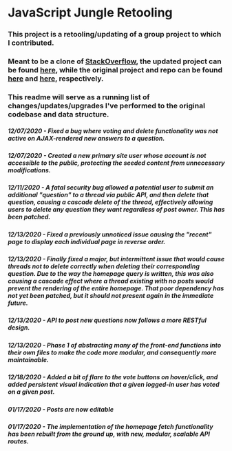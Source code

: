 # JavaScript Jungle Retooling

### This project is a retooling/updating of a group project to which I contributed.
### Meant to be a clone of [StackOverflow](https://www.stackoverflow.com), the updated project can be found [here](https://jsjredux.herokuapp.com), while the original project and repo can be found [here](https://javascriptjungle.herokuapp.com) and [here](https://github.com/Giiaga/JavaScriptJungle), respectively.

### This readme will serve as a running list of changes/updates/upgrades I've performed to the original codebase and data structure.

##### 12/07/2020 - Fixed a bug where voting and delete functionality was not active on AJAX-rendered new answers to a question.
##### 12/07/2020 - Created a new primary site user whose account is not accessible to the public, protecting the seeded content from unnecessary modifications.
##### 12/11/2020 - A fatal security bug allowed a potential user to submit an additional "question" to a thread via public API, and then delete that question, causing a cascade delete of the thread, effectively allowing users to delete any question they want regardless of post owner. This has been patched.
##### 12/13/2020 - Fixed a previously unnoticed issue causing the "recent" page to display each individual page in reverse order.
##### 12/13/2020 - Finally fixed a major, but intermittent issue that would cause threads not to delete correctly when deleting their corresponding question. Due to the way the homepage query is written, this was also causing a cascade effect where a thread existing with no posts would prevent the rendering of the entire homepage. That poor dependency has not yet been patched, but it should not present again in the immediate future.
##### 12/13/2020 - API to post new questions now follows a more RESTful design.
##### 12/13/2020 - Phase 1 of abstracting many of the front-end functions into their own files to make the code more modular, and consequently more maintainable.
##### 12/18/2020 - Added a bit of flare to the vote buttons on hover/click, and added persistent visual indication that a given logged-in user has voted on a given post.
##### 01/17/2020 - Posts are now editable
##### 01/17/2020 - The implementation of the homepage fetch functionality has been rebuilt from the ground up, with new, modular, scalable API routes.
